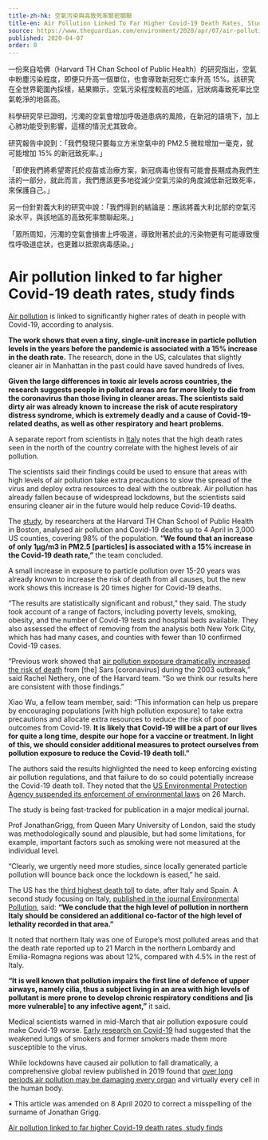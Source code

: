 ```yaml
---
title-zh-hk: 空氣污染與高致死率緊密關聯
title-en: Air Pollution Linked To Far Higher Covid-19 Death Rates, Study Finds
source: https://www.theguardian.com/environment/2020/apr/07/air-pollution-linked-to-far-higher-covid-19-death-rates-study-finds
published: 2020-04-07
order: 0
---
```

一份來自哈佛（Harvard TH Chan School of Public Health）的研究指出，空氣中粉塵污染程度，即便只升高一個單位，也會導致新冠死亡率升高 15%。該研究在全世界範圍內採樣，結果顯示，空氣污染程度較高的地區，冠狀病毒致死率比空氣乾淨的地區高。

科學研究早已證明，污濁的空氣會增加呼吸道患病的風險，在新冠的語境下，加上心肺功能受到影響，這樣的情況尤其致命。

研究報告中說到：「我們發現只要每立方米空氣中的 PM2.5 微粒增加一毫克，就可能增加 15% 的新冠致死率。」

「即使我們將希望寄託於疫苗或治療方案，新冠病毒也很有可能會長期成為我們生活的一部分，就此而言，我們應該更多地從減少空氣污染的角度減低新冠致死率，來保護自己。」

另一份針對義大利的研究中說：「我們得到的結論是：應該將義大利北部的空氣污染水平，與該地區的高致死率關聯起來。」

「眾所周知，污濁的空氣會損害上呼吸道，導致附著於此的污染物更有可能導致慢性呼吸道症狀，也更難以抵禦病毒感染。」
<!-- end -->
# Air pollution linked to far higher Covid-19 death rates, study finds
[Air pollution](https://www.theguardian.com/environment/air-pollution) is linked to significantly higher rates of death in people with Covid-19, according to analysis.

<strong>The work shows that even a tiny, single-unit increase in particle pollution levels in the years before the pandemic is associated with a 15% increase in the death rate.</strong> The research, done in the US, calculates that slightly cleaner air in Manhattan in the past could have saved hundreds of lives.

<strong>Given the large differences in toxic air levels across countries, the research suggests people in polluted areas are far more likely to die from the coronavirus than those living in cleaner areas. The scientists said dirty air was already known to increase the risk of acute respiratory distress syndrome, which is extremely deadly and a cause of Covid-19-related deaths, as well as other respiratory and heart problems.</strong>

A separate report from scientists in [Italy](https://www.theguardian.com/world/italy) notes that the high death rates seen in the north of the country correlate with the highest levels of air pollution.

The scientists said their findings could be used to ensure that areas with high levels of air pollution take extra precautions to slow the spread of the virus and deploy extra resources to deal with the outbreak. Air pollution has already fallen because of widespread lockdowns, but the scientists said ensuring cleaner air in the future would help reduce Covid-19 deaths.

The [study](https://projects.iq.harvard.edu/covid-pm), by researchers at the Harvard TH Chan School of Public Health in Boston, analysed air pollution and Covid-19 deaths up to 4 April in 3,000 US counties, covering 98% of the population. <strong>“We found that an increase of only 1μg/m3 in PM2.5 [particles] is associated with a 15% increase in the Covid-19 death rate,”</strong> the team concluded.

A small increase in exposure to particle pollution over 15-20 years was already known to increase the risk of death from all causes, but the new work shows this increase is 20 times higher for Covid-19 deaths.

“The results are statistically significant and robust,” they said. The study took account of a range of factors, including poverty levels, smoking, obesity, and the number of Covid-19 tests and hospital beds available. They also assessed the effect of removing from the analysis both New York City, which has had many cases, and counties with fewer than 10 confirmed Covid-19 cases.

“Previous work showed that [air pollution exposure dramatically increased the risk of death](https://ehjournal.biomedcentral.com/articles/10.1186/1476-069X-2-15) from [the] Sars [coronavirus] during the 2003 outbreak,” said Rachel Nethery, one of the Harvard team. “So we think our results here are consistent with those findings.”

Xiao Wu, a fellow team member, said: “This information can help us prepare by encouraging populations [with high pollution exposure] to take extra precautions and allocate extra resources to reduce the risk of poor outcomes from Covid-19. <strong>It is likely that Covid-19 will be a part of our lives for quite a long time, despite our hope for a vaccine or treatment. In light of this, we should consider additional measures to protect ourselves from pollution exposure to reduce the Covid-19 death toll.”</strong>

The authors said the results highlighted the need to keep enforcing existing air pollution regulations, and that failure to do so could potentially increase the Covid-19 death toll. They noted that the [US Environmental Protection Agency suspended its enforcement of environmental laws](https://www.theguardian.com/environment/2020/mar/27/trump-pollution-laws-epa-allows-companies-pollute-without-penalty-during-coronavirus) on 26 March.

The study is being fast-tracked for publication in a major medical journal.

Prof JonathanGrigg, from Queen Mary University of London, said the study was methodologically sound and plausible, but had some limitations, for example, important factors such as smoking were not measured at the individual level.

“Clearly, we urgently need more studies, since locally generated particle pollution will bounce back once the lockdown is eased,” he said.

The US has the [third highest death toll](https://www.ecdc.europa.eu/en/geographical-distribution-2019-ncov-cases) to date, after Italy and Spain. A second study focusing on Italy, [published in the journal Environmental Pollution](https://mailstat.us/tr/t/mntt0l7uk8pxft2m/4/https://www.sciencedirect.com/science/article/pii/S0269749120320601?via%3Dihub), said: <strong>“We conclude that the high level of pollution in northern Italy should be considered an additional co-factor of the high level of lethality recorded in that area.”</strong>

It noted that northern Italy was one of Europe’s most polluted areas and that the death rate reported up to 21 March in the northern Lombardy and Emilia-Romagna regions was about 12%, compared with 4.5% in the rest of Italy.

<strong>“It is well known that pollution impairs the first line of defence of upper airways, namely cilia, thus a subject living in an area with high levels of pollutant is more prone to develop chronic respiratory conditions and [is more vulnerable] to any infective agent,”</strong> it said.

Medical scientists warned in mid-March that air pollution exposure could make Covid-19 worse. [Early research on Covid-19](https://www.preprints.org/manuscript/202002.0408/v1) had suggested that the weakened lungs of smokers and former smokers made them more susceptible to the virus.

While lockdowns have caused air pollution to fall dramatically, a comprehensive global review published in 2019 found that [over long](https://www.theguardian.com/environment/ng-interactive/2019/may/17/air-pollution-may-be-damaging-every-organ-and-cell-in-the-body-finds-global-review) [periods air pollution may be damaging every organ](https://www.theguardian.com/environment/ng-interactive/2019/may/17/air-pollution-may-be-damaging-every-organ-and-cell-in-the-body-finds-global-review) and virtually every cell in the human body.

• This article was amended on 8 April 2020 to correct a misspelling of the surname of Jonathan Grigg.

[Air pollution linked to far higher Covid-19 death rates, study finds](https://www.theguardian.com/environment/2020/apr/07/air-pollution-linked-to-far-higher-covid-19-death-rates-study-finds)
